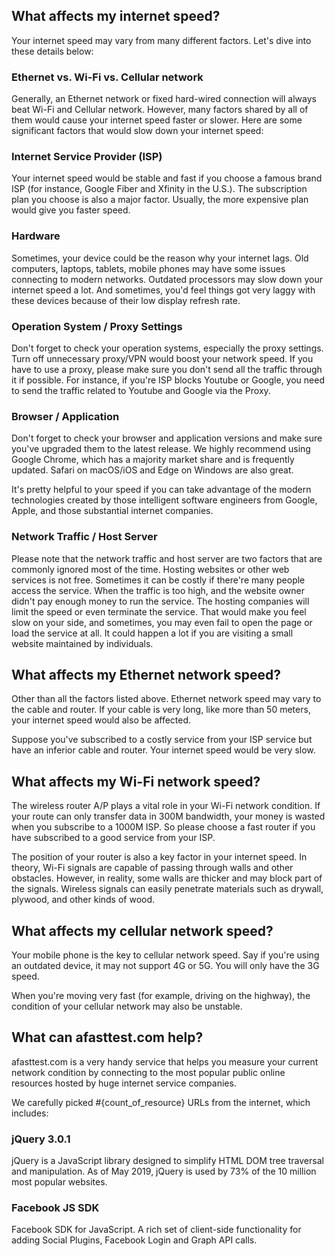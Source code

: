 ## What affects my internet speed?

Your internet speed may vary from many different factors. Let's dive into these details below:

### Ethernet vs. Wi-Fi vs. Cellular network

Generally, an Ethernet network or fixed hard-wired connection will always beat Wi-Fi and Cellular network. However, many factors shared by all of them would cause your internet speed faster or slower. Here are some significant factors that would slow down your internet speed:

### Internet Service Provider (ISP)

Your internet speed would be stable and fast if you choose a famous brand ISP (for instance, Google Fiber and Xfinity in the U.S.). The subscription plan you choose is also a major factor. Usually, the more expensive plan would give you faster speed.

### Hardware

Sometimes, your device could be the reason why your internet lags. Old computers, laptops, tablets, mobile phones may have some issues connecting to modern networks. Outdated processors may slow down your internet speed a lot. And sometimes, you'd feel things got very laggy with these devices because of their low display refresh rate.

### Operation System / Proxy Settings

Don't forget to check your operation systems, especially the proxy settings. Turn off unnecessary proxy/VPN would boost your network speed. If you have to use a proxy, please make sure you don't send all the traffic through it if possible. For instance, if you're ISP blocks Youtube or Google, you need to send the traffic related to Youtube and Google via the Proxy.

### Browser / Application

Don't forget to check your browser and application versions and make sure you've upgraded them to the latest release. We highly recommend using Google Chrome, which has a majority market share and is frequently updated. Safari on macOS/iOS and Edge on Windows are also great.

It's pretty helpful to your speed if you can take advantage of the modern technologies created by those intelligent software engineers from Google, Apple, and those substantial internet companies.

### Network Traffic / Host Server

Please note that the network traffic and host server are two factors that are commonly ignored most of the time. Hosting websites or other web services is not free. Sometimes it can be costly if there're many people access the service. When the traffic is too high, and the website owner didn't pay enough money to run the service. The hosting companies will limit the speed or even terminate the service. That would make you feel slow on your side, and sometimes, you may even fail to open the page or load the service at all. It could happen a lot if you are visiting a small website maintained by individuals.

## What affects my Ethernet network speed?

Other than all the factors listed above. Ethernet network speed may vary to the cable and router. If your cable is very long, like more than 50 meters, your internet speed would also be affected.

Suppose you've subscribed to a costly service from your ISP service but have an inferior cable and router. Your internet speed would be very slow.

## What affects my Wi-Fi network speed?

The wireless router A/P plays a vital role in your Wi-Fi network condition. If your route can only transfer data in 300M bandwidth, your money is wasted when you subscribe to a 1000M ISP. So please choose a fast router if you have subscribed to a good service from your ISP.

The position of your router is also a key factor in your internet speed. In theory, Wi-Fi signals are capable of passing through walls and other obstacles. However, in reality, some walls are thicker and may block part of the signals. Wireless signals can easily penetrate materials such as drywall, plywood, and other kinds of wood.

## What affects my cellular network speed?

Your mobile phone is the key to cellular network speed. Say if you're using an outdated device, it may not support 4G or 5G. You will only have the 3G speed.

When you're moving very fast (for example, driving on the highway), the condition of your cellular network may also be unstable.

## What can afasttest.com help?

afasttest.com is a very handy service that helps you measure your current network condition by connecting to the most popular public online resources hosted by huge internet service companies.

We carefully picked #{count_of_resource} URLs from the internet, which includes:

### jQuery 3.0.1

jQuery is a JavaScript library designed to simplify HTML DOM tree traversal and manipulation. As of May 2019, jQuery is used by 73% of the 10 million most popular websites.

### Facebook JS SDK

Facebook SDK for JavaScript. A rich set of client-side functionality for adding Social Plugins, Facebook Login and Graph API calls.
